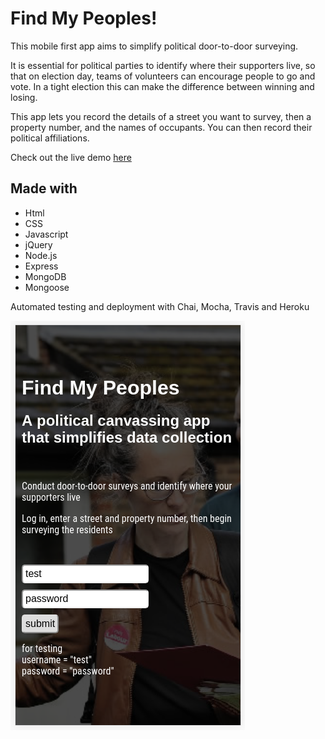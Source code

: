 # Find My Peoples!

This mobile first app aims to simplify political door-to-door surveying. 

It is essential for political parties to identify where their supporters live, so that on election day, teams of volunteers can encourage people to go and vote. In a tight election this can make the difference between winning and losing. 

This app lets you record the details of a street you want to survey, then a property number, and the names of occupants. You can then record their political affiliations.

Check out the live demo [here](https://lit-badlands-21236.herokuapp.com/)

Made with
---------

- Html
- CSS
- Javascript
- jQuery
- Node.js
- Express
- MongoDB
- Mongoose

Automated testing and deployment with Chai, Mocha, Travis and Heroku 

![alt text](https://github.com/thisIsMeHello/canvassingapp/blob/master/public/media/canvassingAppSplash.png)
